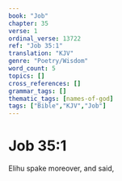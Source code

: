 ```yaml
---
book: "Job"
chapter: 35
verse: 1
ordinal_verse: 13722
ref: "Job 35:1"
translation: "KJV"
genre: "Poetry/Wisdom"
word_count: 5
topics: []
cross_references: []
grammar_tags: []
thematic_tags: [names-of-god]
tags: ["Bible","KJV","Job"]
---
```


# Job 35:1

Elihu spake moreover, and said,
